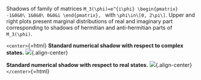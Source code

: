Shadows of family of matrices ````M_3(\phi)=e^{i\phi}
\begin{pmatrix} -1&0&0\
1&0&0\
0&0&i \end{pmatrix}, ```` with ``\phi\in\[0, 2\pi\]``. Upper and
right plots present marginal distributions of real and imaginary part
corresponding to shadows of hermitian and anti-hermitian parts of
``M_3(\phi)``.

`<center>`{=html} **Standard numerical shadow with respect to complex
states.** ![](/animations/marginal-m3.gif){.align-center}

**Standard numerical shadow with respect to real states.**
![](/animations/marginal-m3-real.gif){.align-center} `</center>`{=html}
